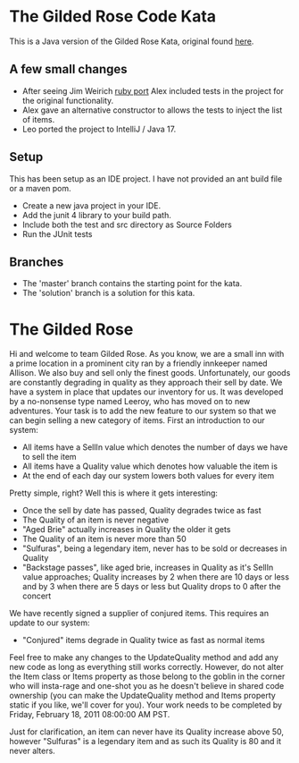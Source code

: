 # The Gilded Rose Code Kata

This is a Java version of the Gilded Rose Kata, original found
[here](http://www.iamnotmyself.com/2011/02/13/RefactorThisTheGildedRoseKata.aspx).

## A few small changes

* After seeing Jim Weirich [ruby port](http://github.com/jimweirich/gilded_rose_kata) Alex included tests in the
  project for the original functionality.
* Alex gave an alternative constructor to allows the tests to inject the list of items.
* Leo ported the project to IntelliJ / Java 17.

## Setup

This has been setup as an IDE project. I have not provided an ant build file or a maven pom.

* Create a new java project in your IDE.
* Add the junit 4 library to your build path.
* Include both the test and src directory as Source Folders
* Run the JUnit tests

## Branches

* The 'master' branch contains the starting point for the kata.
* The 'solution' branch is a solution for this kata.

# The Gilded Rose

Hi and welcome to team Gilded Rose. As you know, we are a small inn with a prime location in a prominent city ran by a
friendly innkeeper named Allison. We also buy and sell only the finest goods. Unfortunately, our goods are constantly
degrading in quality as they approach their sell by date. We have a system in place that updates our inventory for us.
It was developed by a no-nonsense type named Leeroy, who has moved on to new adventures. Your task is to add the new
feature to our system so that we can begin selling a new category of items. First an introduction to our system:

- All items have a SellIn value which denotes the number of days we have to sell the item
- All items have a Quality value which denotes how valuable the item is
- At the end of each day our system lowers both values for every item

Pretty simple, right? Well this is where it gets interesting:

- Once the sell by date has passed, Quality degrades twice as fast
- The Quality of an item is never negative
- "Aged Brie" actually increases in Quality the older it gets
- The Quality of an item is never more than 50
- "Sulfuras", being a legendary item, never has to be sold or decreases in Quality
- "Backstage passes", like aged brie, increases in Quality as it's SellIn value approaches; Quality increases by 2 when
  there are 10 days or less and by 3 when there are 5 days or less but Quality drops to 0 after the concert

We have recently signed a supplier of conjured items. This requires an update to our system:

- "Conjured" items degrade in Quality twice as fast as normal items

Feel free to make any changes to the UpdateQuality method and add any new code as long as everything still works
correctly. However, do not alter the Item class or Items property as those belong to the goblin in the corner who will
insta-rage and one-shot you as he doesn't believe in shared code ownership (you can make the UpdateQuality method and
Items property static if you like, we'll cover for you). Your work needs to be completed by Friday, February 18, 2011
08:00:00 AM PST.

Just for clarification, an item can never have its Quality increase above 50, however "Sulfuras" is a legendary item and
as such its Quality is 80 and it never alters.
